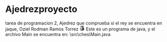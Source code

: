 # Ajedrezproyecto
tarea de programacion 2, Ajedrez que comprueba si el rey se encuentra en jaque, Oziel Rodman Ramos Torrez
![](res/piezas/pinguino2.png)
Este es un programa de java, y el archivo Main se encuentra en:
\src\ches\Main.java
